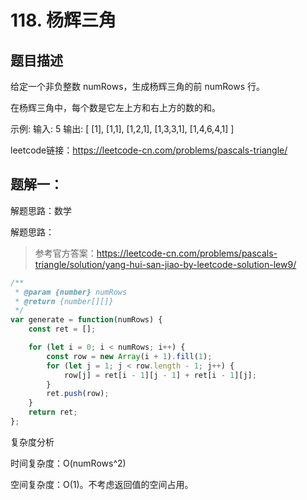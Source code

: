 # 118. 杨辉三角

## 题目描述

给定一个非负整数 numRows，生成杨辉三角的前 numRows 行。

在杨辉三角中，每个数是它左上方和右上方的数的和。

示例:
输入: 5
输出:
[
     [1],
    [1,1],
   [1,2,1],
  [1,3,3,1],
 [1,4,6,4,1]
]

leetcode链接：https://leetcode-cn.com/problems/pascals-triangle/

## 题解一：

解题思路：数学

解题思路：

> 参考官方答案：https://leetcode-cn.com/problems/pascals-triangle/solution/yang-hui-san-jiao-by-leetcode-solution-lew9/

```js
/**
 * @param {number} numRows
 * @return {number[][]}
 */
var generate = function(numRows) {
    const ret = [];

    for (let i = 0; i < numRows; i++) {
        const row = new Array(i + 1).fill(1);
        for (let j = 1; j < row.length - 1; j++) {
            row[j] = ret[i - 1][j - 1] + ret[i - 1][j];
        }
        ret.push(row);
    }
    return ret;
};
```

复杂度分析

时间复杂度：O(numRows^2)

空间复杂度：O(1)。不考虑返回值的空间占用。

